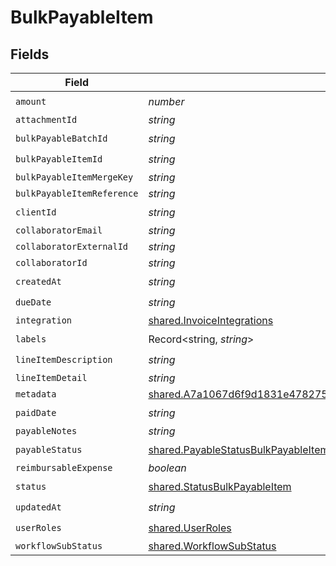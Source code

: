 # BulkPayableItem


## Fields

| Field                                                                                                                                                              | Type                                                                                                                                                               | Required                                                                                                                                                           | Description                                                                                                                                                        |
| ------------------------------------------------------------------------------------------------------------------------------------------------------------------ | ------------------------------------------------------------------------------------------------------------------------------------------------------------------ | ------------------------------------------------------------------------------------------------------------------------------------------------------------------ | ------------------------------------------------------------------------------------------------------------------------------------------------------------------ |
| `amount`                                                                                                                                                           | *number*                                                                                                                                                           | :heavy_check_mark:                                                                                                                                                 | N/A                                                                                                                                                                |
| `attachmentId`                                                                                                                                                     | *string*                                                                                                                                                           | :heavy_minus_sign:                                                                                                                                                 | N/A                                                                                                                                                                |
| `bulkPayableBatchId`                                                                                                                                               | *string*                                                                                                                                                           | :heavy_check_mark:                                                                                                                                                 | N/A                                                                                                                                                                |
| `bulkPayableItemId`                                                                                                                                                | *string*                                                                                                                                                           | :heavy_check_mark:                                                                                                                                                 | N/A                                                                                                                                                                |
| `bulkPayableItemMergeKey`                                                                                                                                          | *string*                                                                                                                                                           | :heavy_minus_sign:                                                                                                                                                 | N/A                                                                                                                                                                |
| `bulkPayableItemReference`                                                                                                                                         | *string*                                                                                                                                                           | :heavy_minus_sign:                                                                                                                                                 | N/A                                                                                                                                                                |
| `clientId`                                                                                                                                                         | *string*                                                                                                                                                           | :heavy_check_mark:                                                                                                                                                 | N/A                                                                                                                                                                |
| `collaboratorEmail`                                                                                                                                                | *string*                                                                                                                                                           | :heavy_minus_sign:                                                                                                                                                 | N/A                                                                                                                                                                |
| `collaboratorExternalId`                                                                                                                                           | *string*                                                                                                                                                           | :heavy_minus_sign:                                                                                                                                                 | N/A                                                                                                                                                                |
| `collaboratorId`                                                                                                                                                   | *string*                                                                                                                                                           | :heavy_minus_sign:                                                                                                                                                 | N/A                                                                                                                                                                |
| `createdAt`                                                                                                                                                        | *string*                                                                                                                                                           | :heavy_check_mark:                                                                                                                                                 | N/A                                                                                                                                                                |
| `dueDate`                                                                                                                                                          | *string*                                                                                                                                                           | :heavy_check_mark:                                                                                                                                                 | N/A                                                                                                                                                                |
| `integration`                                                                                                                                                      | [shared.InvoiceIntegrations](../../models/shared/invoiceintegrations.md)                                                                                           | :heavy_minus_sign:                                                                                                                                                 | N/A                                                                                                                                                                |
| `labels`                                                                                                                                                           | Record<string, *string*>                                                                                                                                           | :heavy_check_mark:                                                                                                                                                 | N/A                                                                                                                                                                |
| `lineItemDescription`                                                                                                                                              | *string*                                                                                                                                                           | :heavy_check_mark:                                                                                                                                                 | N/A                                                                                                                                                                |
| `lineItemDetail`                                                                                                                                                   | *string*                                                                                                                                                           | :heavy_minus_sign:                                                                                                                                                 | N/A                                                                                                                                                                |
| `metadata`                                                                                                                                                         | [shared.A7a1067d6f9d1831e4782756623a7bf61cb630a037de1ac86f003bc5c4cb7c14](../../models/shared/a7a1067d6f9d1831e4782756623a7bf61cb630a037de1ac86f003bc5c4cb7c14.md) | :heavy_minus_sign:                                                                                                                                                 | N/A                                                                                                                                                                |
| `paidDate`                                                                                                                                                         | *string*                                                                                                                                                           | :heavy_check_mark:                                                                                                                                                 | N/A                                                                                                                                                                |
| `payableNotes`                                                                                                                                                     | *string*                                                                                                                                                           | :heavy_minus_sign:                                                                                                                                                 | N/A                                                                                                                                                                |
| `payableStatus`                                                                                                                                                    | [shared.PayableStatusBulkPayableItem](../../models/shared/payablestatusbulkpayableitem.md)                                                                         | :heavy_check_mark:                                                                                                                                                 | N/A                                                                                                                                                                |
| `reimbursableExpense`                                                                                                                                              | *boolean*                                                                                                                                                          | :heavy_minus_sign:                                                                                                                                                 | N/A                                                                                                                                                                |
| `status`                                                                                                                                                           | [shared.StatusBulkPayableItem](../../models/shared/statusbulkpayableitem.md)                                                                                       | :heavy_check_mark:                                                                                                                                                 | N/A                                                                                                                                                                |
| `updatedAt`                                                                                                                                                        | *string*                                                                                                                                                           | :heavy_check_mark:                                                                                                                                                 | N/A                                                                                                                                                                |
| `userRoles`                                                                                                                                                        | [shared.UserRoles](../../models/shared/userroles.md)                                                                                                               | :heavy_check_mark:                                                                                                                                                 | N/A                                                                                                                                                                |
| `workflowSubStatus`                                                                                                                                                | [shared.WorkflowSubStatus](../../models/shared/workflowsubstatus.md)                                                                                               | :heavy_minus_sign:                                                                                                                                                 | N/A                                                                                                                                                                |